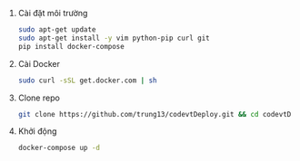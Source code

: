 
1. Cài đặt môi trường

    ```bash
    sudo apt-get update 
    sudo apt-get install -y vim python-pip curl git
    pip install docker-compose
    ```

2. Cài Docker 

   ```bash
   sudo curl -sSL get.docker.com | sh
   ```


3. Clone repo

    ```bash
    git clone https://github.com/trung13/codevtDeploy.git && cd codevtDeploy
    ```

4. Khởi động

    ```bash
    docker-compose up -d
    ```

